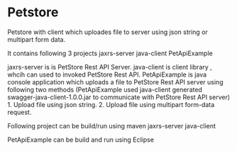# Petstore
  Petstore with client which uploades file to server using json string or multipart form data.
  
  It contains following 3 projects
  jaxrs-server
  java-client
  PetApiExample
  
  jaxrs-server is is PetStore Rest API Server.
  java-client is client library , whcih can used to invoked PetStore Rest API.
  PetApiExample is java console application which uploads a file to PetStore Rest API server using following two
  methods (PetApiExample used java-client generated swagger-java-client-1.0.0.jar to communicate with PetStore Rest API server)
    1. Upload file using json string.
    2. Upload file using multipart form-data request.
    
  Following project can be build/run using maven
  jaxrs-server
  java-client
  
  PetApiExample can be build and run using Eclipse
